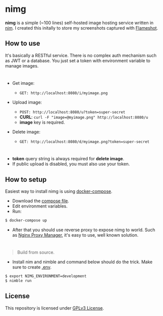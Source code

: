 # nimg

**nimg** is a simple (~100 lines) self-hosted image hosting service written in [nim](https://nim-lang.org). I created this initally to store my screenshots captured with [Flameshot](https://flameshot.org/).

## How to use

It's basically a RESTful service. There is no complex auth mechanism such as JWT or a database. You just set a token with environment variable to manage images.

#

- Get image:
  - `GET: http://localhost:8080/i/myimage.png`

- Upload image:
  - `POST: http://localhost:8080/u?token=super-secret`
  - **CURL**: `curl -F "image=@myimage.png" http://localhost:8080/u`
  - **image** key is required.

- Delete image:
  - `GET: http://localhost:8080/d/myimage.png?token=super-secret`

#

- **token** query string is always required for **delete image**.
- If public upload is disabled, you must also use your token.

## How to setup

Easiest way to install nimg is using [docker-compose](https://docs.docker.com/compose/).

- Download the [compose file](https://github.com/TheEngineerhub/nimg/blob/main/docker-compose.yml).
- Edit environment variables.
- Run:

```sh
$ docker-compose up
```

- After that you should use reverse proxy to expose nimg to world. Such as [Nginx Proxy Manager](https://nginxproxymanager.com/), it's easy to use, well known solution.

#

> Build from source.

- Install nim and nimble and command below should do the trick. Make sure to create [.env](https://github.com/TheEngineerhub/nimg/blob/main/.env.example).

```sh
$ export NIMG_ENVIRONMENT=development
$ nimble run
```

## License

This repository is licensed under [GPLv3 License](https://github.com/TheEngineerhub/nimg/blob/main/LICENSE.md).
